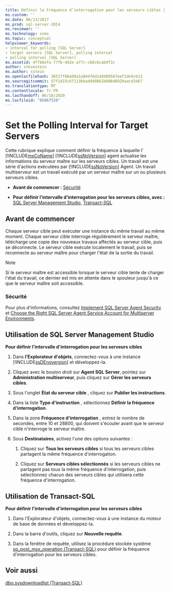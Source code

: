 ```yaml
---
title: Définir la fréquence d’interrogation pour les serveurs cibles | Microsoft Docs
ms.custom: ''
ms.date: 06/13/2017
ms.prod: sql-server-2014
ms.reviewer: ''
ms.technology: ssms
ms.topic: conceptual
helpviewer_keywords:
- interval for polling [SQL Server]
- target servers [SQL Server], polling interval
- polling interval [SQL Server]
ms.assetid: 4ffbbefa-77fb-442e-a77c-cb8c6cab9f3c
author: stevestein
ms.author: sstein
ms.openlocfilehash: 36517f60a99a1a844f6d14d489587eef1de9cb13
ms.sourcegitcommit: 57f1d15c67113bbadd40861b886d6929aacd3467
ms.translationtype: MT
ms.contentlocale: fr-FR
ms.lasthandoff: 06/18/2020
ms.locfileid: "85067528"
---
```

# <a name="set-the-polling-interval-for-target-servers"></a>Set the Polling Interval for Target Servers
  Cette rubrique explique comment définir la fréquence à laquelle l' [!INCLUDE[msCoName](../../includes/msconame-md.md)] [!INCLUDE[ssNoVersion](../../includes/ssnoversion-md.md)] agent actualise les informations du serveur maître sur les serveurs cibles. Un travail est une série d'actions exécutées par [!INCLUDE[ssNoVersion](../../includes/ssnoversion-md.md)] Agent. Un travail multiserveur est un travail exécuté par un serveur maître sur un ou plusieurs serveurs cibles.  
  
-   **Avant de commencer :**  [Sécurité](#Security)  
  
-   **Pour définir l’intervalle d’interrogation pour les serveurs cibles, avec :**  [SQL Server Management Studio](#SSMS), [Transact-SQL](#TSQL)  
  
##  <a name="before-you-begin"></a><a name="BeforeYouBegin"></a> Avant de commencer  
 Chaque serveur cible peut exécuter une instance du même travail au même moment. Chaque serveur cible interroge régulièrement le serveur maître, télécharge une copie des nouveaux travaux affectés au serveur cible, puis se déconnecte. Le serveur cible exécute localement le travail, puis se reconnecte au serveur maître pour charger l'état de la sortie du travail.  
  
> [!NOTE]  
>  Si le serveur maître est accessible lorsque le serveur cible tente de charger l'état du travail, ce dernier est mis en attente dans le spouleur jusqu'à ce que le serveur maître soit accessible.  
  
###  <a name="security"></a><a name="Security"></a> Sécurité  
 Pour plus d'informations, consultez [Implement SQL Server Agent Security](implement-sql-server-agent-security.md) et [Choose the Right SQL Server Agent Service Account for Multiserver Environments](choose-the-right-sql-server-agent-service-account-for-multiserver-environments.md).  
  
##  <a name="using-sql-server-management-studio"></a><a name="SSMS"></a> Utilisation de SQL Server Management Studio  
 **Pour définir l'intervalle d'interrogation pour les serveurs cibles**  
  
1.  Dans **l’Explorateur d'objets**, connectez-vous à une instance [!INCLUDE[ssDEnoversion](../../includes/ssdenoversion-md.md)] et développez-la.  
  
2.  Cliquez avec le bouton droit sur **Agent SQL Server**, pointez sur **Administration multiserveur**, puis cliquez sur **Gérer les serveurs cibles**.  
  
3.  Sous l'onglet **État du serveur cible** , cliquez sur **Publier les instructions**.  
  
4.  Dans la liste **Type d'instruction** , sélectionnez **Définir la fréquence d'interrogation**.  
  
5.  Dans la zone **Fréquence d'interrogation** , entrez le nombre de secondes, entre 10 et 28800, qui doivent s'écouler avant que le serveur cible n'interroge le serveur maître.  
  
6.  Sous **Destinataires**, activez l'une des options suivantes :  
  
    1.  Cliquez sur **Tous les serveurs cibles** si tous les serveurs cibles partagent la même fréquence d'interrogation.  
  
    2.  Cliquez sur **Serveurs cibles sélectionnés** si les serveurs cibles ne partagent pas tous la même fréquence d'interrogation, puis sélectionnez chacun des serveurs cibles qui utilisera cette fréquence d'interrogation.  
  
##  <a name="using-transact-sql"></a><a name="TSQL"></a> Utilisation de Transact-SQL  
 **Pour définir l'intervalle d'interrogation pour les serveurs cibles**  
  
1.  Dans l'Explorateur d'objets, connectez-vous à une instance du moteur de base de données et développez-la.  
  
2.  Dans la barre d'outils, cliquez sur **Nouvelle requête**.  
  
3.  Dans la fenêtre de requête, utilisez la procédure stockée système [sp_post_msx_operation &#40;Transact-SQL&#41;](/sql/relational-databases/system-stored-procedures/sp-post-msx-operation-transact-sql) pour définir la fréquence d’interrogation pour les serveurs cibles.  
  
## <a name="see-also"></a>Voir aussi  
 [dbo.sysdownloadlist &#40;Transact-SQL&#41;](/sql/relational-databases/system-tables/dbo-sysdownloadlist-transact-sql)  
  
  
